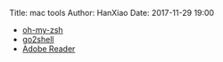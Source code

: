 Title: mac tools
Author: HanXiao
Date: 2017-11-29 19:00

- [oh-my-zsh](https://github.com/robbyrussell/oh-my-zsh)
- [go2shell](https://itunes.apple.com/cn/app/go2shell/id445770608?mt=12)
- [Adobe Reader](http://supportdownloads.adobe.com/thankyou.jsp?ftpID=5137&fileID=4770)
